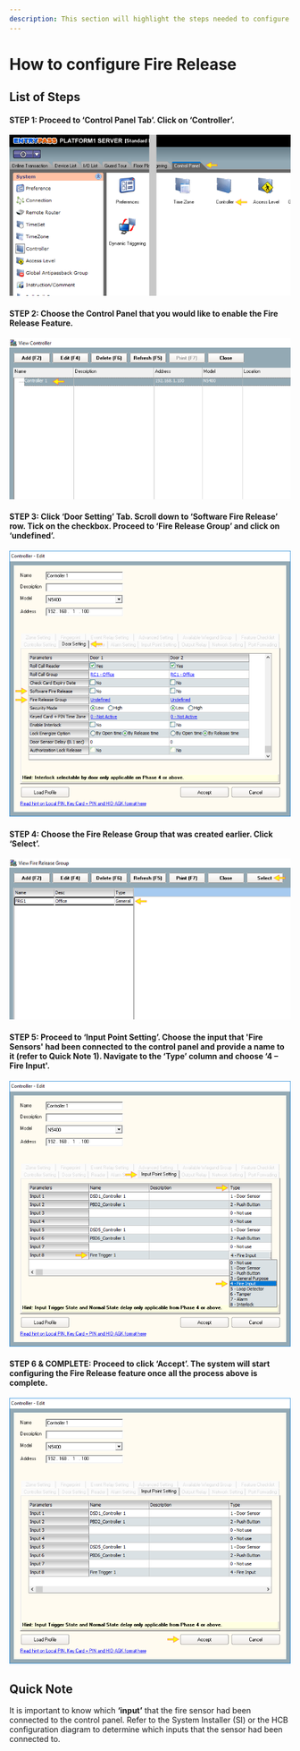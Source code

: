 ```yaml
---
description: This section will highlight the steps needed to configure fire release
---
```


# How to configure Fire Release

## List of Steps

#### STEP 1: Proceed to ‘Control Panel Tab’. Click on ‘Controller’.

![](../.gitbook/assets/untitled1%20%2816%29.png)



#### STEP 2: Choose the Control Panel that you would like to enable the Fire Release Feature.

![](../.gitbook/assets/untitled2%20%2814%29.png)



#### STEP 3: Click ‘Door Setting’ Tab. Scroll down to ‘Software Fire Release’ row. Tick on the checkbox. Proceed to ‘Fire Release Group’ and click on ‘undefined’.

![](../.gitbook/assets/untitled3%20%2820%29.png)



#### STEP 4: Choose the Fire Release Group that was created earlier. Click ‘Select’.

![](../.gitbook/assets/untitled4%20%2820%29.png)



#### STEP 5: Proceed to ‘Input Point Setting’. Choose the input that 'Fire Sensors' had been connected to the control panel and provide a name to it \(refer to Quick Note 1\). Navigate to the ‘Type’ column and choose ‘4 – Fire Input'. 

![](../.gitbook/assets/untitled5%20%2810%29.png)



#### STEP 6 & COMPLETE: Proceed to click ‘Accept’. The system will start configuring the Fire Release feature once all the process above is complete.

![](../.gitbook/assets/untitled6%20%289%29.png)

## Quick Note

It is important to know which **‘input’** that the fire sensor had been connected to the control panel. Refer to the System Installer \(SI\) or the HCB configuration diagram to determine which inputs that the sensor had been connected to.




